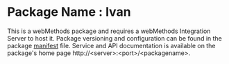 # Package Name : Ivan
This is a webMethods package and requires a webMethods Integration Server to host it. Package versioning and configuration can be found in the package [manifest](./Ivan/manifest.v3) file. Service and API documentation is available on the package's home page http://&lt;server&gt;:&lt;port&gt;/&lt;packagename>.
